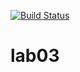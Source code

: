 [![Build Status](https://travis-ci.org/MorozzoFFF/lab05.svg?branch=master)](https://travis-ci.org/MorozzoFFF/lab05)
# lab03
